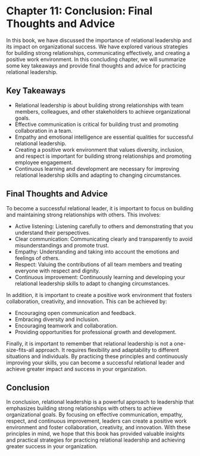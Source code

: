 Chapter 11: Conclusion: Final Thoughts and Advice
=================================================

In this book, we have discussed the importance of relational leadership and its impact on organizational success. We have explored various strategies for building strong relationships, communicating effectively, and creating a positive work environment. In this concluding chapter, we will summarize some key takeaways and provide final thoughts and advice for practicing relational leadership.

Key Takeaways
-------------

* Relational leadership is about building strong relationships with team members, colleagues, and other stakeholders to achieve organizational goals.
* Effective communication is critical for building trust and promoting collaboration in a team.
* Empathy and emotional intelligence are essential qualities for successful relational leadership.
* Creating a positive work environment that values diversity, inclusion, and respect is important for building strong relationships and promoting employee engagement.
* Continuous learning and development are necessary for improving relational leadership skills and adapting to changing circumstances.

Final Thoughts and Advice
-------------------------

To become a successful relational leader, it is important to focus on building and maintaining strong relationships with others. This involves:

* Active listening: Listening carefully to others and demonstrating that you understand their perspectives.
* Clear communication: Communicating clearly and transparently to avoid misunderstandings and promote trust.
* Empathy: Understanding and taking into account the emotions and feelings of others.
* Respect: Valuing the contributions of all team members and treating everyone with respect and dignity.
* Continuous improvement: Continuously learning and developing your relational leadership skills to adapt to changing circumstances.

In addition, it is important to create a positive work environment that fosters collaboration, creativity, and innovation. This can be achieved by:

* Encouraging open communication and feedback.
* Embracing diversity and inclusion.
* Encouraging teamwork and collaboration.
* Providing opportunities for professional growth and development.

Finally, it is important to remember that relational leadership is not a one-size-fits-all approach. It requires flexibility and adaptability to different situations and individuals. By practicing these principles and continuously improving your skills, you can become a successful relational leader and achieve greater impact and success in your organization.

Conclusion
----------

In conclusion, relational leadership is a powerful approach to leadership that emphasizes building strong relationships with others to achieve organizational goals. By focusing on effective communication, empathy, respect, and continuous improvement, leaders can create a positive work environment and foster collaboration, creativity, and innovation. With these principles in mind, we hope that this book has provided valuable insights and practical strategies for practicing relational leadership and achieving greater success in your organization.
